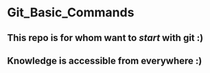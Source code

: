 # Git_Basic_Commands

## This repo is for whom want to _start_ with git :)
## Knowledge is accessible from everywhere :)
